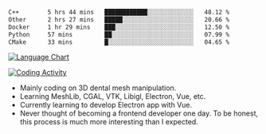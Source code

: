 <!--START_SECTION:waka-->

```txt
C++        5 hrs 44 mins   ████████████░░░░░░░░░░░░░   48.12 %
Other      2 hrs 27 mins   █████░░░░░░░░░░░░░░░░░░░░   20.66 %
Docker     1 hr 29 mins    ███░░░░░░░░░░░░░░░░░░░░░░   12.50 %
Python     57 mins         ██░░░░░░░░░░░░░░░░░░░░░░░   07.99 %
CMake      33 mins         █░░░░░░░░░░░░░░░░░░░░░░░░   04.65 %
```

<!--END_SECTION:waka-->

<!--START_SECTION:waka_lang_chart_svg-->
[![Language Chart](https://wakatime.com/share/@DYPro_MIKE/13ed6aa1-fa8f-42b5-8fa7-97c58e94375f.svg)](https://wakatime.com)
<!--END_SECTION:waka_lang_chart_svg-->

<!--START_SECTION:waka_coding_activity_svg-->
[![Coding Activity](https://wakatime.com/share/@DYPro_MIKE/2224f81a-edc4-46bb-b59e-25de5147ed15.svg)](https://wakatime.com)
<!--END_SECTION:waka_coding_activity_svg-->

<!--
**0x11111111/0x11111111** is a ✨ _special_ ✨ repository because its `README.md` (this file) appears on your GitHub profile.

Here are some ideas to get you started:

- 🔭 I’m currently working on ...
- 🌱 I’m currently learning ...
- 👯 I’m looking to collaborate on ...
- 🤔 I’m looking for help with ...
- 💬 Ask me about ...
- 📫 How to reach me: ...
- 😄 Pronouns: ...
- ⚡ Fun fact: ...
-->
- Mainly coding on 3D dental mesh manipulation.
- Learning MeshLib, CGAL, VTK, Libigl, Electron, Vue, etc.
- Currently learning to develop Electron app with Vue.
- Never thought of becoming a frontend developer one day. To be honest, this process is much more interesting than I expected.
